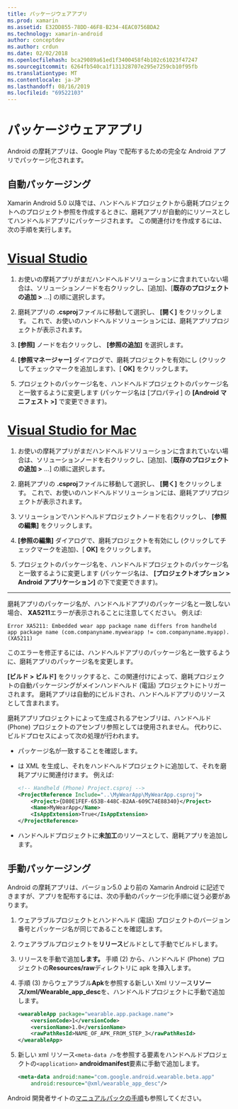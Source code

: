 ```yaml
---
title: パッケージウェアアプリ
ms.prod: xamarin
ms.assetid: E32DD855-78DD-46F8-B234-4EAC0756BDA2
ms.technology: xamarin-android
author: conceptdev
ms.author: crdun
ms.date: 02/02/2018
ms.openlocfilehash: bca29089a61ed1f3400458f4b102c61023f47247
ms.sourcegitcommit: 6264fb540ca1f131328707e295e7259cb10f95fb
ms.translationtype: MT
ms.contentlocale: ja-JP
ms.lasthandoff: 08/16/2019
ms.locfileid: "69522103"
---
```

# <a name="packaging-wear-apps"></a>パッケージウェアアプリ

Android の摩耗アプリは、Google Play で配布するための完全な Android アプリでパッケージ化されます。 

## <a name="automatic-packaging"></a>自動パッケージング

Xamarin Android 5.0 以降では、ハンドヘルドプロジェクトから磨耗プロジェクトへのプロジェクト参照を作成するときに、磨耗アプリが自動的にリソースとしてハンドヘルドアプリにパッケージされます。 この関連付けを作成するには、次の手順を実行します。 

# <a name="visual-studiotabwindows"></a>[Visual Studio](#tab/windows)

1. お使いの摩耗アプリがまだハンドヘルドソリューションに含まれていない場合は、ソリューションノードを右クリックし、[追加]、[**既存のプロジェクトの追加 >** ...] の順に選択します。

2. 磨耗アプリの **.csproj**ファイルに移動して選択し、 **[開く]** をクリックします。 これで、お使いのハンドヘルドソリューションには、磨耗アプリプロジェクトが表示されます。

3. **[参照]** ノードを右クリックし、 **[参照の追加]** を選択します。

4. **[参照マネージャー]** ダイアログで、磨耗プロジェクトを有効にし (クリックしてチェックマークを追加します)、[ **OK]** をクリックします。

5. プロジェクトのパッケージ名を、ハンドヘルドプロジェクトのパッケージ名と一致するように変更します (パッケージ名は [プロパティ] の **[Android マニフェスト >]** で変更できます)。

# <a name="visual-studio-for-mactabmacos"></a>[Visual Studio for Mac](#tab/macos)

1. お使いの摩耗アプリがまだハンドヘルドソリューションに含まれていない場合は、ソリューションノードを右クリックし、[追加]、[**既存のプロジェクトの追加 >** ...] の順に選択します。

2. 磨耗アプリの **.csproj**ファイルに移動して選択し、 **[開く]** をクリックします。 これで、お使いのハンドヘルドソリューションには、磨耗アプリプロジェクトが表示されます。

3. ソリューションでハンドヘルドプロジェクトノードを右クリックし、 **[参照の編集]** をクリックします。

4. **[参照の編集]** ダイアログで、磨耗プロジェクトを有効にし (クリックしてチェックマークを追加)、[ **OK]** をクリックします。

5. プロジェクトのパッケージ名を、ハンドヘルドプロジェクトのパッケージ名と一致するように変更します (パッケージ名は、 **[プロジェクトオプション > Android アプリケーション]** の下で変更できます)。

-----


磨耗アプリのパッケージ名が、ハンドヘルドアプリのパッケージ名と一致しない場合、 **XA5211**エラーが表示されることに注意してください。 例えば:

```shell
Error XA5211: Embedded wear app package name differs from handheld 
app package name (com.companyname.mywearapp != com.companyname.myapp). (XA5211)
```

このエラーを修正するには、ハンドヘルドアプリのパッケージ名と一致するように、磨耗アプリのパッケージ名を変更します。

**[ビルド > ビルド]** をクリックすると、この関連付けによって、磨耗プロジェクトの自動パッケージングがメインハンドヘルド (電話) プロジェクトにトリガーされます。 磨耗アプリは自動的にビルドされ、ハンドヘルドアプリのリソースとして含まれます。

磨耗アプリプロジェクトによって生成されるアセンブリは、ハンドヘルド (Phone) プロジェクトのアセンブリ参照としては使用されません。 代わりに、ビルドプロセスによって次の処理が行われます。

- パッケージ名が一致することを確認します。 

- は XML を生成し、それをハンドヘルドプロジェクトに追加して、それを磨耗アプリに関連付けます。 例えば: 

    ```xml
    <!-- Handheld (Phone) Project.csproj -->
    <ProjectReference Include="..\MyWearApp\MyWearApp.csproj">
        <Project>{D80E1FEF-653B-448C-B2AA-609C74E88340}</Project>
        <Name>MyWearApp</Name>
        <IsAppExtension>True</IsAppExtension>
    </ProjectReference>
    ```

- ハンドヘルドプロジェクトに**未加工**のリソースとして、磨耗アプリを追加します。 


## <a name="manual-packaging"></a>手動パッケージング

Android の摩耗アプリは、バージョン5.0 より前の Xamarin Android に記述できますが、アプリを配布するには、次の手動のパッケージ化手順に従う必要があります。 

1. ウェアラブルプロジェクトとハンドヘルド (電話) プロジェクトのバージョン番号とパッケージ名が同じであることを確認します。

2. ウェアラブルプロジェクトを**リリース**ビルドとして手動でビルドします。

3. リリースを手動で追加**します。** 手順 (2) から、ハンドヘルド (Phone) プロジェクトの**Resources/raw**ディレクトリに apk を挿入します。

4. 手順 (3) からウェアラブル**Apk**を参照する新しい Xml リソース**リソース/xml/Wearable_app_desc**を、ハンドヘルドプロジェクトに手動で追加します。

    ```xml
    <wearableApp package="wearable.app.package.name">
        <versionCode>1</versionCode>
        <versionName>1.0</versionName>
        <rawPathResId>NAME_OF_APK_FROM_STEP_3</rawPathResId>
    </wearableApp>
    ```

5. 新しい xml リソース`<meta-data />`を参照する要素をハンドヘルドプロジェクトの`<application>` **androidmanifest**要素に手動で追加します。

    ```xml
    <meta-data android:name="com.google.android.wearable.beta.app"
        android:resource="@xml/wearable_app_desc"/>
    ```

Android 開発者サイトの[マニュアルパックの手順](https://developer.android.com/training/wearables/apps/packaging.html#PackageManually)も参照してください。

